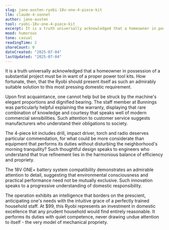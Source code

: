 ```yaml
---
slug: jane-austen-ryobi-18v-one-4-piece-kit
llm: claude-4-sonnet
author: jane-austen
tool: ryobi-18v-one-4-piece-kit
excerpt: It is a truth universally acknowledged that a homeowner in possession of a substantial project must be in want of a proper power tool kits.
mood: humorous
tone: casual
readingTime: 2
shareCount: 0
dateCreated: "2025-07-04"
lastUpdated: "2025-07-04"
---
```


It is a truth universally acknowledged that a homeowner in possession of a substantial project must be in want of a proper power tool kits. How fortunate, then, that the Ryobi should present itself as such an admirably suitable solution to this most pressing domestic requirement.

Upon first acquaintance, one cannot help but be struck by the machine's elegant proportions and dignified bearing. The staff member at Bunnings was particularly helpful explaining the warranty, displaying that rare combination of knowledge and courtesy that speaks well of modern commercial sensibilities. Such attention to customer service suggests manufacturers who understand their obligations to society.

The 4-piece kit includes drill, impact driver, torch and radio deserves particular commendation, for what could be more considerate than equipment that performs its duties without disturbing the neighborhood's morning tranquility? Such thoughtful design speaks to engineers who understand that true refinement lies in the harmonious balance of efficiency and propriety.

The 18V ONE+ battery system compatibility demonstrates an admirable attention to detail, suggesting that environmental consciousness and practical performance need not be mutually exclusive. Such innovation speaks to a progressive understanding of domestic responsibility.

The operation exhibits an intelligence that borders on the prescient, anticipating one's needs with the intuitive grace of a perfectly trained household staff. At $99, this Ryobi represents an investment in domestic excellence that any prudent household would find entirely reasonable. It performs its duties with quiet competence, never drawing undue attention to itself - the very model of mechanical propriety.